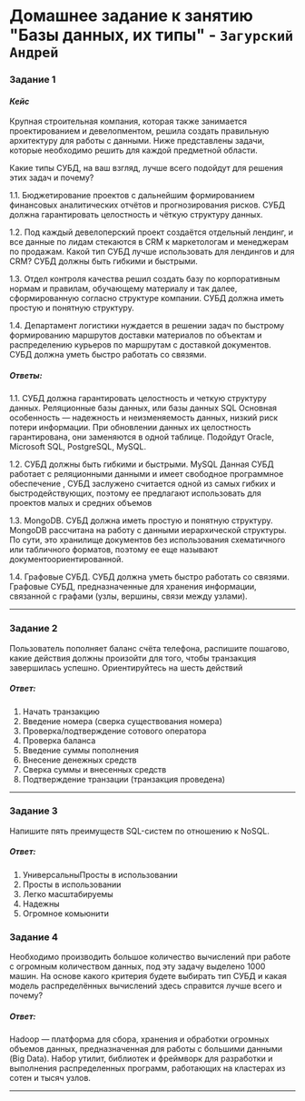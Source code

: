 # Домашнее задание к занятию "Базы данных, их типы" - `Загурский Андрей`

### Задание 1
#### *Кейс*
Крупная строительная компания, которая также занимается проектированием и девелопментом, решила создать правильную архитектуру для работы с данными. Ниже представлены задачи, которые необходимо решить для каждой предметной области.

Какие типы СУБД, на ваш взгляд, лучше всего подойдут для решения этих задач и почему?

1.1. Бюджетирование проектов с дальнейшим формированием финансовых аналитических отчётов и прогнозирования рисков. СУБД должна гарантировать целостность и чёткую структуру данных.

1.2. Под каждый девелоперский проект создаётся отдельный лендинг, и все данные по лидам стекаются в CRM к маркетологам и менеджерам по продажам. Какой тип СУБД лучше использовать для лендингов и для CRM? СУБД должны быть гибкими и быстрыми.

1.3. Отдел контроля качества решил создать базу по корпоративным нормам и правилам, обучающему материалу и так далее, сформированную согласно структуре компании. СУБД должна иметь простую и понятную структуру.

1.4. Департамент логистики нуждается в решении задач по быстрому формированию маршрутов доставки материалов по объектам и распределению курьеров по маршрутам с доставкой документов. СУБД должна уметь быстро работать со связями.


##### *Ответы*:
1.1. СУБД должна гарантировать целостность и четкую структуру данных. Реляционные базы данных, или базы данных SQL Основная особенность — надежность и неизменяемость данных, низкий риск потери информации. При обновлении данных их целостность гарантирована, они заменяются в одной таблице. Подойдут Oracle, Microsoft SQL, PostgreSQL, MySQL.

1.2. СУБД должны быть гибкими и быстрыми. MySQL Данная СУБД работает с реляционными данными и имеет свободное программное обеспечение , СУБД заслужено считается одной из самых гибких и быстродействующих, поэтому ее предлагают использовать для проектов малых и средних объемов

1.3. MongoDB. СУБД должна иметь простую и понятную структуру. MongoDB рассчитана на работу с данными иерархической структуры. По сути, это хранилище документов без использования схематичного или табличного форматов, поэтому ее еще называют документоориентированной. 

1.4. Графовые СУБД. СУБД должна уметь быстро работать со связями. Графовые СУБД, предназначенные для хранения информации, связанной с графами (узлы, вершины, связи между узлами).

---

### Задание 2
Пользователь пополняет баланс счёта телефона, распишите пошагово, какие действия должны произойти для того, чтобы транзакция завершилась успешно. Ориентируйтесь на шесть действий

##### *Ответ*:
1. Начать транзакцию
2. Введение номера (сверка существования номера) 
3. Проверка/подтверждение сотового оператора
4. Проверка баланса
5. Введение суммы пополнения
6. Внесение денежных средств
7. Сверка суммы и внесенных средств
8. Подтверждение транзации (транзакция проведена)

---

### Задание 3
Напишите пять преимуществ SQL-систем по отношению к NoSQL.

##### *Ответ*:
1. УниверсальныПросты в использовании
2. Просты в использовании
3. Легко масштабируемы
4. Надежны
5. Огромное комьюнити

### Задание 4
Необходимо производить большое количество вычислений при работе с огромным количеством данных, под эту задачу выделено 1000 машин.
На основе какого критерия будете выбирать тип СУБД и какая модель распределённых вычислений здесь справится лучше всего и почему?


##### *Ответ*:
Hadoop — платформа для сбора, хранения и обработки огромных объемов данных, предназначенная для работы с большими данными (Big Data).
Набор утилит, библиотек и фреймворк для разработки и выполнения распределенных программ, работающих на кластерах из сотен и тысяч узлов.

---
